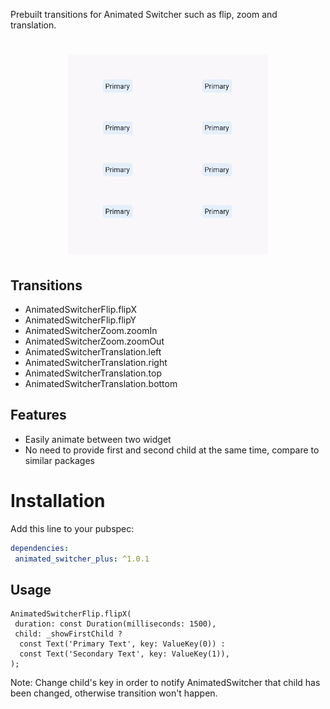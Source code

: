 Prebuilt transitions for Animated Switcher such as flip, zoom and translation.

<h1 align="center">
<img src="/preview/preview.gif?raw=true" alt="AnimatedSwitcherPlus" />
</h1>

## Transitions
+ AnimatedSwitcherFlip.flipX  
+ AnimatedSwitcherFlip.flipY  
+ AnimatedSwitcherZoom.zoomIn  
+ AnimatedSwitcherZoom.zoomOut
+ AnimatedSwitcherTranslation.left
+ AnimatedSwitcherTranslation.right
+ AnimatedSwitcherTranslation.top
+ AnimatedSwitcherTranslation.bottom

## Features
+ Easily animate between two widget
+ No need to provide first and second child at the same time, compare to similar packages

# Installation
Add this line to your pubspec:
```yaml  
dependencies:  
 animated_switcher_plus: ^1.0.1
```  

## Usage

```  
AnimatedSwitcherFlip.flipX(  
 duration: const Duration(milliseconds: 1500),
 child: _showFirstChild ?
  const Text('Primary Text', key: ValueKey(0)) :
  const Text('Secondary Text', key: ValueKey(1)),
);  
```  

Note: Change child's key in order to notify AnimatedSwitcher that child has been changed, otherwise transition won't happen.
